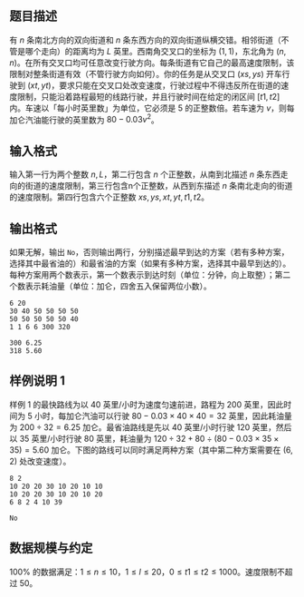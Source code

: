 ## 题目描述

有 $n$ 条南北方向的双向街道和 $n$ 条东西方向的双向街道纵横交错。相邻街道（不管是哪个走向）的距离均为 $L$ 英里。西南角交叉口的坐标为 $(1,1)$，东北角为 $(n,n)$。在所有交叉口均可任意改变行驶方向。每条街道有它自己的最高速度限制，该限制对整条街道有效（不管行驶方向如何）。你的任务是从交叉口 $(xs,ys)$ 开车行驶到 $(xt,yt)$，要求只能在交叉口处改变速度，行驶过程中不得违反所在街道的速度限制，只能沿着路程最短的线路行驶，并且行驶时间在给定的闭区间 $[t1,t2]$ 内。车速以「每小时英里数」为单位，它必须是 $5$ 的正整数倍。若车速为 $v$，则每加仑汽油能行驶的英里数为 $80-0.03v^2$。

## 输入格式

输入第一行为两个整数 $n, L$，第二行包含 $n$ 个正整数，从南到北描述 $n$ 条东西走向的街道的速度限制，第三行包含n个正整数，从西到东描述 $n$ 条南北走向的街道的速度限制。第四行包含六个正整数 $xs, ys, xt, yt, t1, t2$。

## 输出格式

如果无解，输出 `No`，否则输出两行，分别描述最早到达的方案（若有多种方案，选择其中最省油的）和最省油的方案（如果有多种方案，选择其中最早到达的）。每种方案用两个数表示，第一个数表示到达时刻（单位：分钟，向上取整）；第二个数表示耗油量（单位：加仑，四舍五入保留两位小数）。

```input1
6 20
30 40 50 50 50 50
50 50 50 50 50 40
1 1 6 6 300 320
```

```output1
300 6.25
318 5.60
```

## 样例说明 1

样例 1 的最快路线为以 $40$ 英里/小时为速度匀速前进，路程为 $200$ 英里，因此时间为 $5$ 小时，每加仑汽油可以行驶 $80-0.03\times 40\times 40=32$ 英里，因此耗油量为 $200\div 32=6.25$ 加仑。最省油路线是先以 $40$ 英里/小时行驶 $120$ 英里，然后以 $35$ 英里/小时行驶 $80$ 英里，耗油量为 $120\div 32+80\div (80-0.03\times 35\times 35)=5.60$ 加仑。下图的路线可以同时满足两种方案（其中第二种方案需要在 $(6,2)$ 处改变速度）。

```input2
8 2
10 20 20 30 10 20 10 10
10 20 20 30 10 20 10 20
6 8 2 4 10 39
```

```output2
No
```

## 数据规模与约定

$100\%$ 的数据满足：$1\le n\le 10$，$1\le l\le 20$，$0\le t1\le t2\le 1000$。速度限制不超过 $50$。